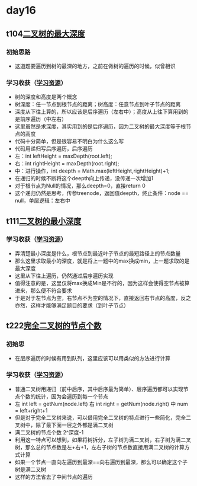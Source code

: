 # day16
## t104[二叉树的最大深度](https://leetcode.cn/problems/maximum-depth-of-binary-tree/solutions/)
### 初始思路
  - 这道题要遍历到树的最深的地方，之前在做树的遍历的时候，似曾相识
### 学习收获（[学习资源](https://www.bilibili.com/video/BV1Gd4y1V75u/?spm_id_from=333.788&vd_source=f0ddb4642249f19ba16b9ccf8ca6e632)）
  - 树的深度和高度是两个概念
  - 树深度：任一节点到根节点的距离；树高度：任意节点到叶子节点的距离
  - 深度从下往上算的，所以应该是后序遍历（左右中）；高度从上往下算用到的是前序遍历（中左右）
  - 这里虽然是求深度，其实用到的是后序遍历，因为二叉树的最大深度等于根节点的高度
  - 代码十分简单，但是很容易不明白为什么这么写
  - 代码用递归写后序遍历，后序遍历
  - 左：int leftHeight = maxDepth(root.left);
  - 右：int rightHeight = maxDepth(root.right);
  - 中：进行操作，int deepth = Math.max(leftHeight,rightHeight)+1;
  - 在递归的时候不断将这个deepth向上传递，没传递一次增加1
  - 对于根节点为Null的情况，那么deepth=0，直接return 0
  - 这个递归仍然是思考，传参treenode，返回值deepth，终止条件：node == null，单层逻辑：左右中
## t111[二叉树的最小深度](https://leetcode.cn/problems/minimum-depth-of-binary-tree/)
### 学习收获（[学习资源](https://www.bilibili.com/video/BV1QD4y1B7e2/?spm_id_from=333.788&vd_source=f0ddb4642249f19ba16b9ccf8ca6e632)）
  - 弄清楚最小深度是什么，根节点到最近叶子节点的最短路径上的节点数量
  - 那么这里求取最小的深度，就是将上一题中的max换成min，上一题求取的是最大深度
  - 这里从下往上遍历，仍然通过后序遍历实现
  - 值得注意的是，这里仅将max换成Min是不行的，因为这样会使得空节点被算进来，那么便不符合要求
  - 于是对于左节点为空，右节点不为空的情况下，直接返回右节点的高度，反之亦然，这样才能够满足题目的要求（到叶子节点）
## t222[完全二叉树的节点个数](https://leetcode.cn/problems/count-complete-tree-nodes/)
### 初始思
  - 在层序遍历的时候有用到队列，这里应该可以用类似的方法进行计算
### 学习收获（[学习资源](https://www.bilibili.com/video/BV1eW4y1B7pD/?spm_id_from=333.788&vd_source=f0ddb4642249f19ba16b9ccf8ca6e632)）
  - 普通二叉树用递归（前中后序，其中后序最为简单）、层序遍历都可以实现节点个数的统计，因为会遍历到每一个节点
  - 左 int left = getNum(node.left) 右 int right = getNum(node.right) 中 num = left+right+1
  - 但是对于完全二叉树来说，可以借用完全二叉树的特点进行一些简化，完全二叉树中，除了最下面一层之外都是满二叉树
  - 满二叉树的节点个数   2^深度-1
  - 利用这一特点可以想到，如果将树拆分，左子树为满二叉树，右子树为满二叉树，那么总的节点数是左+右+1，左右子树的节点数直接用满二叉树的计算方式计算
  - 如果一个节点一直向左遍历到最深==向右遍历到最深，那么可以确定这个子树是满二叉树
  - 这样的方法省去了中间节点的遍历
